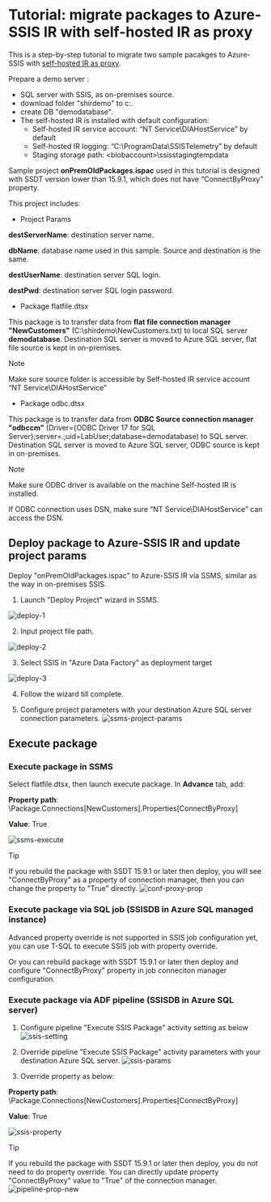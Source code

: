 # Tutorial: migrate packages to Azure-SSIS IR with self-hosted IR as proxy

This is a step-by-step tutorial to migrate two sample pacakges to Azure-SSIS with [self-hosted IR as proxy](https://docs.microsoft.com/azure/data-factory/self-hosted-integration-runtime-proxy-ssis).

Prepare a demo server :

- SQL server with SSIS, as on-premises source.
- download folder "shirdemo" to c:\.
- create DB "demodatabase".
- The self-hosted IR is installed with default configuration:
    - Self-hosted IR service account: “NT Service\DIAHostService” by default
    - Self-hosted IR logging: “C:\ProgramData\SSISTelemetry” by default
    - Staging storage path: \<blobaccount\>\ssisstagingtempdata

Sample project **onPremOldPackages.ispac** used in this tutorial is designed with SSDT version lower than 15.9.1, which does not have “ConnectByProxy” property.

This project includes:

- Project Params

**destServerName**: destination server name.

**dbName**: database name used in this sample. Source and destination is the same.

**destUserName**: destination server SQL login.

**destPwd**: destination server SQL login password.

- Package flatfile.dtsx

This package is to transfer data from **flat file connection manager "NewCustomers"** (C:\shirdemo\NewCustomers.txt) to local SQL server **demodatabase**. Destination SQL server is moved to Azure SQL server, flat file source is kept in on-premises.

> [!NOTE]
> Make sure source folder is accessible by Self-hosted IR service account “NT Service\DIAHostService”

- Package odbc.dtsx

This package is to transfer data from **ODBC Source connection manager "odbccm"** (Driver={ODBC Driver 17 for SQL Server};server=.;uid=LabUser;database=demodatabase) to SQL server. Destination SQL server is moved to Azure SQL server, ODBC source is kept in on-premises.

> [!NOTE]
> Make sure ODBC driver is available on the machine Self-hosted IR is installed.
>
> If ODBC connection uses DSN, make sure “NT Service\DIAHostService” can access the DSN.

## Deploy package to Azure-SSIS IR and update project params

Deploy "onPremOldPackages.ispac" to Azure-SSIS IR via SSMS, similar as the way in on-premises SSIS.

1. Launch "Deploy Project" wizard in SSMS.

![deploy-1](media/ssms-deploy.png)

2. Input project file path.

![deploy-2](media/ssms-deploy-2.png)

3. Select SSIS in "Azure Data Factory" as deployment target

![deploy-3](media/ssms-deploy-3.png)

4. Follow the wizard till complete.

5. Configure project parameters with your destination Azure SQL server connection parameters.
![ssms-project-params](media/ssms-parameter-config.png)

## Execute package

### Execute package in SSMS

Select flatfile.dtsx, then launch execute package. In **Advance** tab, add:

**Property path**: \Package.Connections[NewCustomers].Properties[ConnectByProxy]

**Value**: True

![ssms-execute](media/ssms-execute.png)

> [!TIP]
> If you rebuild the package with SSDT 15.9.1 or later then deploy, you will see "ConnectByProxy" as a property of connection manager, then you can change the property to "True" directly.
> ![conf-proxy-prop](media/ssms-cm-file-newprop.png)

### Execute package via SQL job (SSISDB in Azure SQL managed instance)

Advanced property override is not supported in SSIS job configuration yet, you can use T-SQL to execute SSIS job with property override.

Or you can rebuild package with SSDT 15.9.1 or later then deploy and configure "ConnectByProxy" property in job conneciton manager configuration.

### Execute package via ADF pipeline (SSISDB in Azure SQL server)

1. Configure pipeline "Execute SSIS Package" activity setting as below
![ssis-setting](media/pipeline-setting-config.png)

2. Override pipeline "Execute SSIS Package" activity parameters with your destination Azure SQL server.
![ssis-params](media/pipeline-parameters-config.png)

3. Override property as below:

**Property path**: \Package.Connections[NewCustomers].Properties[ConnectByProxy]

**Value**: True

![ssis-property](media/pipeline-property.png)

>[!TIP]
> If you rebuild the package with SSDT 15.9.1 or later then deploy, you do not need to do property override. You can directly update property "ConnectByProxy" value to "True" of the connection manager.
> ![pipeline-prop-new](media/pipeline-property-new.png)
